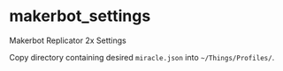 # makerbot_settings
Makerbot Replicator 2x Settings

Copy directory containing desired ```miracle.json``` into ```~/Things/Profiles/```.
